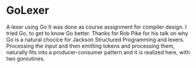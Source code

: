 # GoLexer
A lexer using Go
It was done as course assignment for compiler design. I tried Go, to get to know Go better. Thanks for Rob Pike for his talk on why Go is a natural chocice for Jackson Structured Programming and lexers. 
Processing the input and then emitting tokens and processing them, naturally fits into a producer-consumer pattern and it is realized here, with two goroutines.

